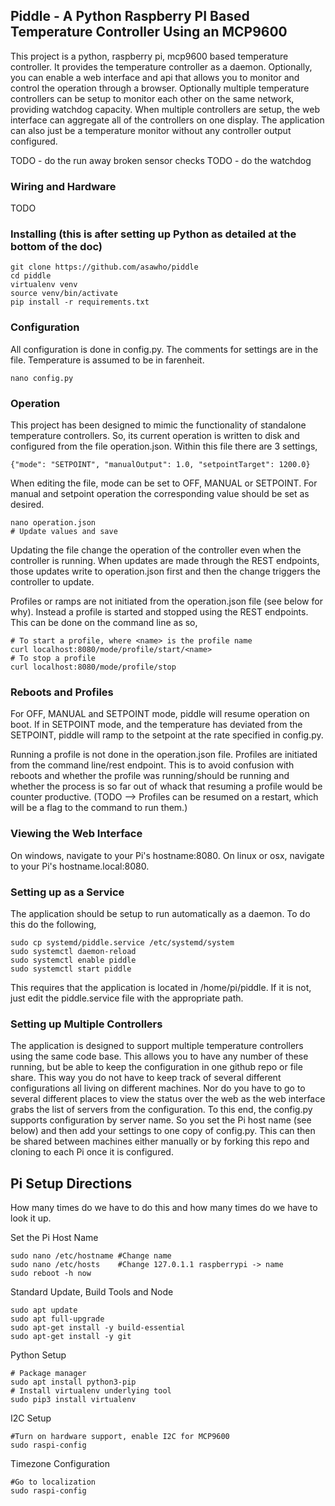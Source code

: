 ## Piddle - A Python Raspberry PI Based Temperature Controller Using an MCP9600 
This project is a python, raspberry pi, mcp9600 based temperature controller.  It provides the temperature controller as a daemon. Optionally, you can enable a web interface and api that allows you to monitor and control the operation through a browser.  Optionally multiple temperature controllers can be setup to monitor each other on the same network, providing watchdog capacity.  When multiple controllers are setup, the web interface can aggregate all of the controllers on one display.  The application can also just be a temperature monitor without any controller output configured.

TODO - do the run away broken sensor checks
TODO - do the watchdog

### Wiring and Hardware
TODO 

### Installing (this is after setting up Python as detailed at the bottom of the doc)
```
git clone https://github.com/asawho/piddle
cd piddle
virtualenv venv
source venv/bin/activate
pip install -r requirements.txt
```
### Configuration
All configuration is done in config.py.  The comments for settings are in the file.  Temperature is assumed to be in farenheit.  
```
nano config.py
```

### Operation
This project has been designed to mimic the functionality of standalone temperature controllers.  So, its current operation is written to disk and configured from the file operation.json.  Within this file there are 3 settings,
```
{"mode": "SETPOINT", "manualOutput": 1.0, "setpointTarget": 1200.0}
```
When editing the file, mode can be set to OFF, MANUAL or SETPOINT.  For manual and setpoint operation the corresponding value should be set as desired.  
```
nano operation.json
# Update values and save
```
Updating the file change the operation of the controller even when the controller is running.  When updates are made through the REST endpoints, those updates write to operation.json first and then the change triggers the controller to update.

Profiles or ramps are not initiated from the operation.json file (see below for why).  Instead a profile is started and stopped using the REST endpoints.  This can be done on the command line as so,
```
# To start a profile, where <name> is the profile name
curl localhost:8080/mode/profile/start/<name>
# To stop a profile
curl localhost:8080/mode/profile/stop
```

### Reboots and Profiles
For OFF, MANUAL and SETPOINT mode, piddle will resume operation on boot.  If in SETPOINT mode,
and the temperature has deviated from the SETPOINT, piddle will ramp to the setpoint at the
rate specified in config.py.

Running a profile is not done in the operation.json file.  Profiles are initiated from the command
line/rest endpoint.  This is to avoid confusion with reboots and whether the profile was 
running/should be running and whether the process is so far out of whack that resuming a profile would be counter productive.  (TODO --> Profiles can be resumed on a restart, which will be a 
flag to the command to run them.)

### Viewing the Web Interface
On windows, navigate to your Pi's hostname:8080.  On linux or osx, navigate to your Pi's hostname.local:8080.

### Setting up as a Service
The application should be setup to run automatically as a daemon.  To do this do the following,
```
sudo cp systemd/piddle.service /etc/systemd/system
sudo systemctl daemon-reload
sudo systemctl enable piddle
sudo systemctl start piddle
```
This requires that the application is located in /home/pi/piddle.  If it is not, just edit the piddle.service file with the appropriate path.

### Setting up Multiple Controllers
The application is designed to support multiple temperature controllers using the same code base.  This allows you to have any number of these running, but be able to keep the configuration in one github repo or file share.  This way you do not have to keep track of several different configurations all living on different machines. Nor do you have to go to several different places to view the status over the web as the web interface grabs the list of servers from the configuration.  To this end, the config.py supports configuration by server name.  So you set the Pi host name (see below) and then add your settings to one copy of config.py.  This can then be shared between machines either manually or by forking this repo and cloning to each Pi once it is configured.

## Pi Setup Directions

How many times do we have to do this and how many times do we have to look it up.

Set the Pi Host Name
```
sudo nano /etc/hostname #Change name
sudo nano /etc/hosts    #Change 127.0.1.1 raspberrypi -> name
sudo reboot -h now
```

Standard Update, Build Tools and Node
```
sudo apt update
sudo apt full-upgrade
sudo apt-get install -y build-essential
sudo apt-get install -y git
```

Python Setup
```
# Package manager
sudo apt install python3-pip
# Install virtualenv underlying tool
sudo pip3 install virtualenv 
```

I2C Setup
```
#Turn on hardware support, enable I2C for MCP9600
sudo raspi-config
```

Timezone Configuration
```
#Go to localization
sudo raspi-config
```
